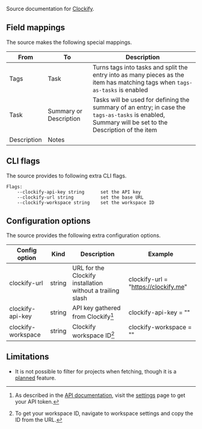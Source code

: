 Source documentation for [Clockify](https://clockify.me/).

## Field mappings

The source makes the following special mappings.

| From        | To                     | Description                                                                                                                                         |
| ----------- | ---------------------- | --------------------------------------------------------------------------------------------------------------------------------------------------- |
| Tags        | Task                   | Turns tags into tasks and split the entry into as many pieces as the item has matching tags when `tags-as-tasks` is enabled                         |
| Task        | Summary or Description | Tasks will be used for defining the summary of an entry; in case the `tags-as-tasks` is enabled, Summary will be set to the Description of the item |
| Description | Notes                  |                                                                                                                                                     |

## CLI flags

The source provides to following extra CLI flags.

```plaintext
Flags:
    --clockify-api-key string      set the API key
    --clockify-url string          set the base URL
    --clockify-workspace string    set the workspace ID
```

## Configuration options

The source provides the following extra configuration options.

| Config option      | Kind   | Description                                                | Example                               |
| ------------------ | ------ | ---------------------------------------------------------- | ------------------------------------- |
| clockify-url       | string | URL for the Clockify installation without a trailing slash | clockify-url = "https://clockify.me"  |
| clockify-api-key   | string | API key gathered from Clockify[^1]                         | clockify-api-key = "<API KEY>"        |
| clockify-workspace | string | Clockify workspace ID[^2]                                  | clockify-workspace = "<WORKSPACE ID>" |

## Limitations

- It is not possible to filter for projects when fetching, though it is a [planned](https://github.com/gabor-boros/minutes/issues/1) feature.

[^1]: As described in the [API documentation](https://clockify.me/developers-api), visit the [settings](https://clockify.me/user/settings) page to get your API token.
[^2]: To get your workspace ID, navigate to workspace settings and copy the ID from the URL.
